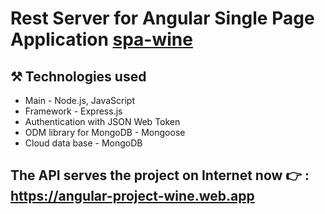 # Rest Server for Angular Single Page Application [spa-wine](https://github.com/Koteterov/Angular-spa-wine/tree/main/spa-wine)
## :hammer_and_pick: Technologies used 
* Main - Node.js, JavaScript
* Framework - Express.js
* Authentication with JSON Web Token
* ODM library for MongoDB - Mongoose
* Cloud data base - MongoDB
## The API serves the project on Internet now 👉 : https://angular-project-wine.web.app
